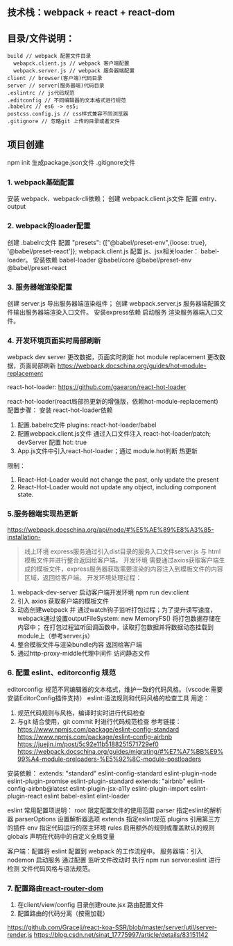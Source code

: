 
## 技术栈：webpack + react + react-dom

## 目录/文件说明：
    build // webpack 配置文件目录
      webapck.client.js // webpack 客户端配置
      webpack.server.js // webpack 服务器端配置
    client // browser(客户端)代码目录
    server // server(服务器端)代码目录
    .eslintrc // js代码规范
    .editconfig // 不同编辑器的文本格式进行规范
    .babelrc // es6 -> es5;
    postcss.config.js // css样式兼容不同浏览器
    .gitignore // 忽略git 上传的目录或者文件


## 项目创建
  npm init 生成package.json文件
  .gitignore文件

### 1. webpack基础配置
安装 webpack、webpack-cli依赖；
创建 webpack.client.js文件 配置 entry、output

### 2. webpack的loader配置
创建 .babelrc文件 配置 "presets": {["@babel/preset-env",{loose: true}, '@babel/preset-react']};
webpack.client.js 配置 js、jsx相关loader： babel-loader。
安装依赖 babel-loader
@babel/core
@babel/preset-env
@babel/preset-react

### 3. 服务器端渲染配置
创建 server.js 导出服务器端渲染组件；
创建 webpack.server.js 服务器端配置文件输出服务器端渲染入口文件。
安装express依赖 启动服务 渲染服务器端入口文件。

### 4. 开发环境页面实时局部刷新
 webpack dev server 更改数据，页面实时刷新
 hot module replacement 更改数据，页面局部刷新
 https://webpack.docschina.org/guides/hot-module-replacement

 react-hot-loader: https://github.com/gaearon/react-hot-loader

react-hot-loader(react局部热更新的增强版，依赖hot-module-replacement)
配置步骤：
安装 react-hot-loader依赖
1. 配置.babelrc文件 plugins: react-hot-loader/babel
2. 配置webpack.client.js文件 通过入口文件注入 react-hot-loader/patch; devServer 配置 hot: true
3. App.js文件中引入react-hot-loader；通过 module.hot判断 热更新

限制：
1. React-Hot-Loader would not change the past, only update the present
2. React-Hot-Loader would not update any object, including component state.

### 5.服务器端实现热更新
https://webpack.docschina.org/api/node/#%E5%AE%89%E8%A3%85-installation-
> 线上环境 express服务通过引入dist目录的服务入口文件server.js 与 html模板文件并进行整合返回给客户端。
> 开发环境 需要通过axios获取客户端生成的模板文件，express服务器获取需要渲染的内容注入到模板文件的内容区域，返回给客户端。
开发环境处理过程：
  1. webpack-dev-server 启动客户端开发环境 npm run dev:client
  2. 引入 axios 获取客户端的模板文件
  3. 动态创建webpack 并 通过watch钩子监听打包过程；为了提升读写速度，webpack通过设置outputFileSystem: new MemoryFS() 将打包数据存储在内容中；
  在打包过程监听回调函数中，读取打包数据并将数据动态挂载到module上（参考server.js）
  4. 整合模板文件与渲染bundle内容 返回给客户端
  5. 通过http-proxy-middle代理中间件 访问静态文件

### 6. 配置 eslint、editorconfig 规范
editorconfig: 规范不同编辑器的文本格式，维护一致的代码风格。（vscode:需要安装EditorConfig插件支持）
eslint:语法规则和代码风格的检查工具
用途：
  1. 规范代码规则与风格，编译时实时进行代码检查
  2. 与git 结合使用，git commit 时进行代码规范检查
参考链接：
https://www.npmjs.com/package/eslint-config-standard
https://www.npmjs.com/package/eslint-config-airbnb
https://juejin.im/post/5c92e11b5188251571729ef0
https://webpack.docschina.org/guides/migrating/#%E7%A7%BB%E9%99%A4-module-preloaders-%E5%92%8C-module-postloaders

安装依赖：
  extends: "standard"
    eslint-config-standard
    eslint-plugin-node
    eslint-plugin-promise
    eslint-plugin-standard
  extends: "airbnb"
    eslint-config-airbnb@latest
    eslint-plugin-jsx-a11y
    eslint-plugin-import
    eslint-plugin-react
  eslint
  babel-eslint
  elint-loader

eslint 常用配置项说明：
  root 限定配置文件的使用范围
  parser 指定eslint的解析器
  parserOptions 设置解析器选项
  extends 指定eslint规范
  plugins 引用第三方的插件
  env 指定代码运行的宿主环境
  rules 启用额外的规则或覆盖默认的规则
  globals 声明在代码中的自定义全局变量

客户端：配置将 eslint 配置到 webpack 的工作流程中。
服务器端：引入nodemon 启动服务 通过配置 监听文件改动时 执行 npm run server:eslint 进行检测 文件代码风格与语法规范。

### 7. 配置路由[react-router-dom](https://reacttraining.com/react-router/web/example/basic)
1. 在client/view/config 目录创建route.jsx 路由配置文件
2. 配置路由的代码分离（按需加载）


https://github.com/Graceji/react-koa-SSR/blob/master/server/util/server-render.js
https://blog.csdn.net/sinat_17775997/article/details/83151142







